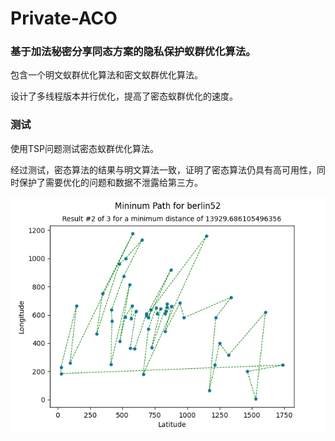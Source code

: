# Private-ACO
### 基于加法秘密分享同态方案的隐私保护蚁群优化算法。
包含一个明文蚁群优化算法和密文蚁群优化算法。

设计了多线程版本并行优化，提高了密态蚁群优化的速度。

### 测试
使用TSP问题测试密态蚁群优化算法。

经过测试，密态算法的结果与明文算法一致，证明了密态算法仍具有高可用性，同时保护了需要优化的问题和数据不泄露给第三方。

![result](https://github.com/liukanshan1/Private-ACO/blob/main/results/berlin52-path-2.png?raw=true)


